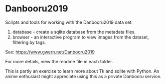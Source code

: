 # Danbooru2019
Scripts and tools for working with the Danbooru2019 data set.

1. database - create a sqlite database from the metadata files.
2. browser - an interactive program to view images from the dataset, filtering by tags.

See:
https://www.gwern.net/Danbooru2019

For more details, view the readme file in each folder.

This is partly an exercise to learn more about Tk and sqlite with Python. An anime enthusiast might appreciate
using this as a private Danbooru service.

